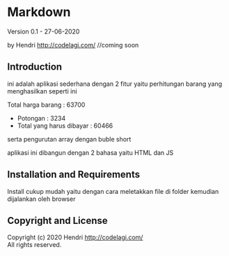 Markdown
========

Version 0.1 - 27-06-2020

by Hendri
<http://codelagi.com/> //coming soon


Introduction
------------

ini adalah aplikasi sederhana dengan 2 fitur yaitu perhitungan barang yang menghasilkan seperti ini


Total harga barang : 63700
   - Potongan : 3234
   - Total yang harus dibayar : 60466

serta pengurutan array dengan buble short

aplikasi ini dibangun dengan 2 bahasa yaitu HTML dan JS


Installation and Requirements
-----------------------------

Install cukup mudah yaitu dengan cara meletakkan file di folder kemudian dijalankan oleh browser





Copyright and License
---------------------

Copyright (c) 2020 Hendri
<http://codelagi.com/>   
All rights reserved.


